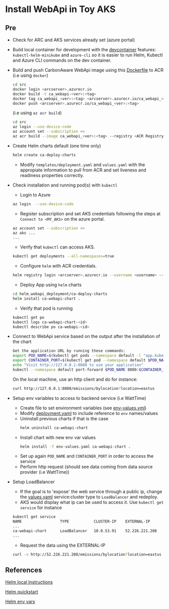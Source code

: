 # Install WebApi in Toy AKS

## Pre
- Check for ARC and AKS services already set (azure portal)

- Build local container for development with the [devcontainer](./../.devcontainer/devcontainer.json) features: `kubectl-helm-minikube` and `azure-cli` so it is easier to run Helm, Kubectl and Azure CLI commands on the dev container.

- Build and push CarbonAware WebApi image using this [Dockerfile](../src/Dockerfile) to ACR
  (i.e using `docker`)
    ```sh
    cd src
    docker login <arcserver>.azurecr.io
    docker build -t ca_webapi-<ver>:<tag>
    docker tag ca_webapi_<ver>:<tag> <arcserver>.azurecr.io/ca_webapi_<ver>:<tag>
    docker push <arcserver>.azurecr.io/ca_webapi_<ver>:<tag>
    ```
  (i.e using `az acr build`)
    ```sh
    cd src
    az login --use-device-code
    az account set --subscription <>
    az acr build --image ca_webapi_<ver>:<tag> --registry <ACR Registry Name> --file Dockerfile .
    ```

- Create Helm charts default (one time only)
    ```sh
    helm create ca-deploy-charts
    ```
    - Modify `templates/deployment.yaml` and `values.yaml` with the appropiate information to pull from ACR and set liveness and readiness properties correctly.

- Check installation and running pod(s) with `kubectl`
    - Login to Azure
    ```sh
    az login  --use-device-code
    ```
    - Register subscription and set AKS credentials following the steps at `Connect to <MY_AKS>` on the azure portal.
    ```sh
    az account set --subscription <>
    az aks ...
    ...
    ```
    - Verify that `kubectl` can access AKS.
    ```sh
    kubectl get deployments --all-namespaces=true
    ```
    - Configure `helm` with ACR credentials. 
     ```sh
     helm registry login <arcserver>.azurecr.io --username <username> --password <passwd>
     ```
    - Deploy App using `helm` charts
    ```sh
    cd helm_webapi_deployment/ca-deploy-charts
    helm install ca-webapi-chart .
    ```

    - Verify that pod is running
    ```sh
    kubectl get po
    kubectl logs ca-webapi-chart-<id>
    kubectl describe po ca-webapi-<id>
    ```

- Connect to WebApi service based on the output after the installation of the chart

    ```sh
    Get the application URL by running these commands:
    export POD_NAME=$(kubectl get pods --namespace default -l "app.kubernetes.io/name=ca-webapi-helm,app.kubernetes.io/instance=ca-webapi-chart" -o jsonpath="{.items[0].metadata.name}")
    export CONTAINER_PORT=$(kubectl get pod --namespace default $POD_NAME -o jsonpath="{.spec.containers[0].ports[0].containerPort}")
    echo "Visit http://127.0.0.1:8080 to use your application"
    kubectl --namespace default port-forward $POD_NAME 8080:$CONTAINER_PORT
    ```
    On the local machine, use an http client and do for instance:
    ```sh
    curl http://127.0.0.1:8080/emissions/bylocation?location=eastus
    ```

- Setup env variables to access to backend service (i.e WattTime)
    - Create file to set environment variables (see [env-values.yml](./ca-deploy-charts/env-values.yaml))
    - Modify [deployment.yaml](./ca-deploy-charts/templates/deployment.yaml) to include reference to `env` names/values
    - Uninstall previous charts if that is the case
        ```sh
        helm uninstall ca-webapi-chart
        ```
    - Install chart with new env var values
        ```sh
        helm install -f env-values.yaml ca-webapi-chart .
        ```
    - Set up again `POD_NAME` and `CONTAINER_PORT` in order to access the service
    - Perform http request (should see data coming from data source provider (i.e WattTime))

- Setup LoadBalancer
    - If the goal is to 'expose' the web service through a public ip, change the [values.yaml](./ca-deploy-charts/values.yaml) service:cluster type to `LoadBalancer` and redeploy.
    - AKS would display what ip can be used to access it. Use `kubectl get service` for instance

    ```sh
    kubectl get service
    NAME                 TYPE           CLUSTER-IP    EXTERNAL-IP      PORT(S)        AGE
    ...
    ca-webapi-chart      LoadBalancer   10.0.53.91    52.226.221.208   80:31753/TCP   18s
    ...

    ``` 
    - Request the data using the EXTERNAL-IP
    
    ```sh
    curl -v http://52.226.221.208/emissions/bylocation?location=eastus
    ```


## References
[Helm local Instructions](../samples/helmexample/README.md)

[Helm quickstart](https://helm.sh/docs/intro/quickstart/)

[Helm env vars](https://jhooq.com/helm-pass-environment-variables/)

